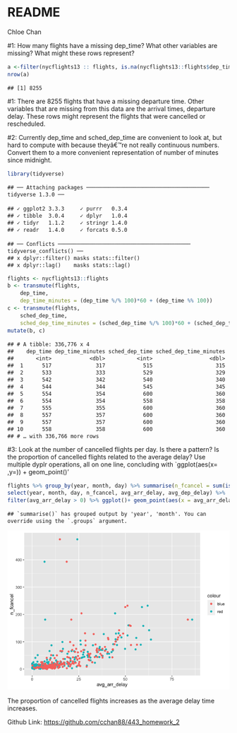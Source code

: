 README
================
Chloe Chan

\#1: How many flights have a missing dep\_time? What other variables are
missing? What might these rows represent?

``` r
a <-filter(nycflights13 :: flights, is.na(nycflights13::flights$dep_time))
nrow(a)
```

    ## [1] 8255

\#1: There are 8255 flights that have a missing departure time. Other
variables that are missing from this data are the arrival times,
departure delay. These rows might represent the flights that were
cancelled or rescheduled.

\#2: Currently dep\_time and sched\_dep\_time are convenient to look at,
but hard to compute with because theyâ€™re not really continuous
numbers. Convert them to a more convenient representation of number of
minutes since midnight.

``` r
library(tidyverse)
```

    ## ── Attaching packages ─────────────────────────────────────── tidyverse 1.3.0 ──

    ## ✓ ggplot2 3.3.3     ✓ purrr   0.3.4
    ## ✓ tibble  3.0.4     ✓ dplyr   1.0.4
    ## ✓ tidyr   1.1.2     ✓ stringr 1.4.0
    ## ✓ readr   1.4.0     ✓ forcats 0.5.0

    ## ── Conflicts ────────────────────────────────────────── tidyverse_conflicts() ──
    ## x dplyr::filter() masks stats::filter()
    ## x dplyr::lag()    masks stats::lag()

``` r
flights <- nycflights13::flights
b <- transmute(flights,
    dep_time,
    dep_time_minutes = (dep_time %/% 100)*60 + (dep_time %% 100))
c <- transmute(flights,
    sched_dep_time,
    sched_dep_time_minutes = (sched_dep_time %/% 100)*60 + (sched_dep_time %% 100))
mutate(b, c)
```

    ## # A tibble: 336,776 x 4
    ##    dep_time dep_time_minutes sched_dep_time sched_dep_time_minutes
    ##       <int>            <dbl>          <int>                  <dbl>
    ##  1      517              317            515                    315
    ##  2      533              333            529                    329
    ##  3      542              342            540                    340
    ##  4      544              344            545                    345
    ##  5      554              354            600                    360
    ##  6      554              354            558                    358
    ##  7      555              355            600                    360
    ##  8      557              357            600                    360
    ##  9      557              357            600                    360
    ## 10      558              358            600                    360
    ## # … with 336,766 more rows

\#3: Look at the number of cancelled flights per day. Is there a
pattern? Is the proportion of cancelled flights related to the average
delay? Use multiple dyplr operations, all on one line, concluding with
\`ggplot(aes(x= ,y=)) + geom\_point()’

``` r
flights %>% group_by(year, month, day) %>% summarise(n_fcancel = sum(is.na(air_time) | air_time == 0),avg_arr_delay = mean(arr_delay, na.rm = TRUE), avg_dep_delay = mean(dep_delay, na.rm = TRUE) ) %>%
select(year, month, day, n_fcancel, avg_arr_delay, avg_dep_delay) %>%
filter(avg_arr_delay > 0) %>% ggplot()+ geom_point(aes(x = avg_arr_delay, y = n_fcancel, color = "red"))+ geom_point(aes(x = avg_dep_delay, y = n_fcancel,color =  "blue"))
```

    ## `summarise()` has grouped output by 'year', 'month'. You can override using the `.groups` argument.

![](README_files/figure-gfm/unnamed-chunk-3-1.png)<!-- -->

The proportion of cancelled flights increases as the average delay time
increases.

Github Link: <https://github.com/cchan88/443_homework_2>
